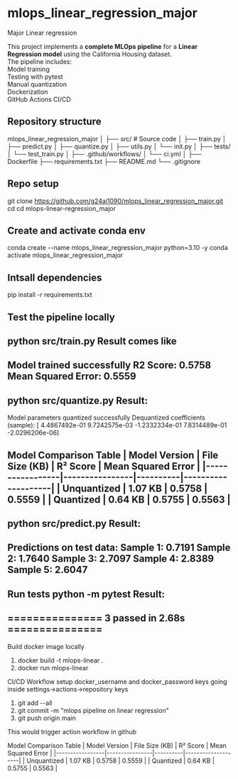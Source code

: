 # mlops_linear_regression_major
Major Linear regression

This project implements a **complete MLOps pipeline** for a **Linear Regression model** using the California Housing dataset.  
The pipeline includes:  
Model training  
Testing with pytest  
Manual quantization  
Dockerization  
GitHub Actions CI/CD

## Repository structure

mlops_linear_regression_major
│
├── src/ # Source code
│ ├── train.py 
│ ├── predict.py 
│ ├── quantize.py 
│ ├── utils.py 
│ └── init.py
│
├── tests/ 
│ └── test_train.py
│
├── .github/workflows/ 
│ └── ci.yml
│
├── Dockerfile
├── requirements.txt
├── README.md
└── .gitignore

## Repo setup
git clone https://github.com/g24ai1090/mlops_linear_regression_major.git 
cd cd mlops-linear-regression_major

## Create and activate conda env
conda create --name mlops_linear_regression_major python=3.10 -y
conda activate mlops_linear_regression_major

## Intsall dependencies
pip install -r requirements.txt

## Test the pipeline locally
python src/train.py
Result comes like 
----------------------------
Model trained successfully
 R2 Score: 0.5758
 Mean Squared Error: 0.5559
-----------------------------
python src/quantize.py
Result:
----------------------------
Model parameters quantized successfully
Dequantized coefficients (sample): [ 4.4867492e-01  9.7242575e-03 -1.2332334e-01  7.8314489e-01
 -2.0296206e-06]

Model Comparison Table
| Model Version   | File Size (KB) | R² Score | Mean Squared Error |
|-----------------|----------------|----------|--------------------|
| Unquantized     | 1.07 KB   | 0.5758   | 0.5559 |
| Quantized       | 0.64 KB   | 0.5755   | 0.5563 |
-------------------------------------------

python src/predict.py
Result:
------------------------------
Predictions on test data:
Sample 1: 0.7191
Sample 2: 1.7640
Sample 3: 2.7097
Sample 4: 2.8389
Sample 5: 2.6047
-------------------------------

Run tests
python -m pytest
Result:
-------------------------------
=============== 3 passed in 2.68s ===============
------------------------------

Build docker image locally
1. docker build -t mlops-linear .
2. docker run mlops-linear


CI/CD Workflow
setup docker_username and docker_password keys going inside settings->actions->repository keys
1. git add --all
2. git commit -m "mlops pipeline on linear regression"
3. git push origin main

This would trigger action workflow in github


Model Comparison Table
| Model Version   | File Size (KB) | R² Score | Mean Squared Error |
|-----------------|----------------|----------|--------------------|
| Unquantized     | 1.07 KB   | 0.5758   | 0.5559 |
| Quantized       | 0.64 KB   | 0.5755   | 0.5563 |

